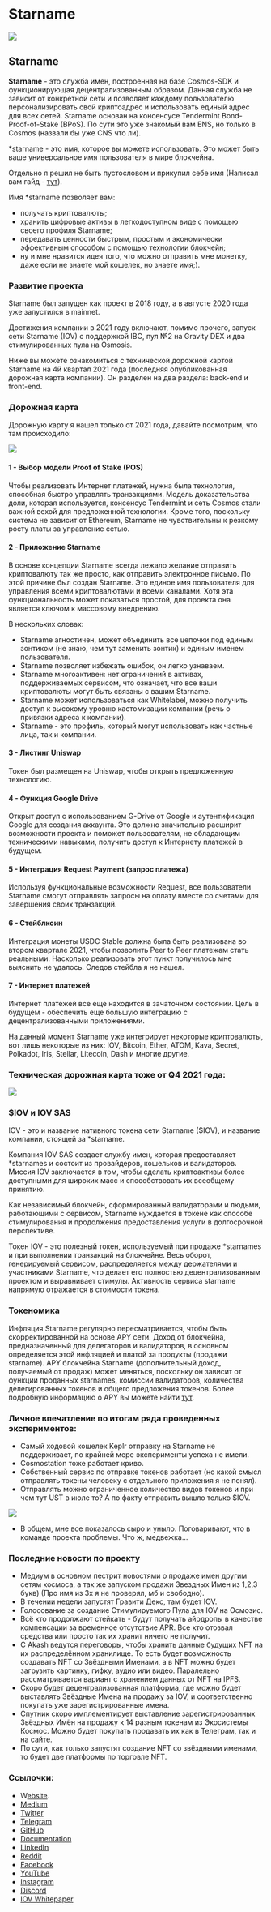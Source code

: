 # Starname



![](https://img3.teletype.in/files/22/e9/22e90ae4-6774-4d50-9e14-bf8e477cc804.png)

## Starname <a href="#hv0h" id="hv0h"></a>

**Starname** - это служба имен, построенная на базе Cosmos-SDK и функционирующая децентрализованным образом. Данная служба не зависит от конкретной сети и позволяет каждому пользователю персонализировать свой криптоадрес и использовать единый адрес для всех сетей. Starname основан на консенсусе Tendermint Bond-Proof-of-Stake (BPoS). По сути это уже знакомый вам ENS, но только в Cosmos (назвали бы уже CNS что ли).

\*starname - это имя, которое вы можете использовать. Это может быть ваше универсальное имя пользователя в мире блокчейна.

Отдельно я решил не быть пустословом и прикупил себе имя (Написал вам гайд - [тут](https://telegra.ph/Pokupaem-Starname-07-19)).

Имя \*starname позволяет вам:

* получать криптовалюты;
* хранить цифровые активы в легкодоступном виде с помощью своего профиля Starname;
* передавать ценности быстрым, простым и экономически эффективным способом с помощью технологии блокчейн;
* ну и мне нравится идея того, что можно отправить мне монетку, даже если не знаете мой кошелек, но знаете имя;).

### **Развитие проекта**

Starname был запущен как проект в 2018 году, а в августе 2020 года уже запустился в mainnet.

Достижения компании в 2021 году включают, помимо прочего, запуск сети Starname (IOV) с поддержкой IBC, пул №2 на Gravity DEX и два стимулированных пула на Osmosis.

Ниже вы можете ознакомиться с технической дорожной картой Starname на 4й квартал 2021 года (последняя опубликованная дорожная карта компании). Он разделен на два раздела: back-end и front-end.

### **Дорожная карта**

Дорожную карту я нашел только от 2021 года, давайте посмотрим, что там происходило:

![](https://telegra.ph/file/e2a1080ab9438237b5b21.png)

#### **1 - Выбор модели Proof of Stake (POS)**

Чтобы реализовать Интернет платежей, нужна была технология, способная быстро управлять транзакциями. Модель доказательства доли, которая используется, консенсус Tendermint и сеть Cosmos стали важной вехой для предложенной технологии. Кроме того, поскольку система не зависит от Ethereum, Starname не чувствительны к резкому росту платы за управление сетью.

#### **2 - Приложение Starname**

В основе концепции Starname всегда лежало желание отправить криптовалюту так же просто, как отправить электронное письмо. По этой причине был создан Starname. Это единое имя пользователя для управления всеми криптовалютами и всеми каналами. Хотя эта функциональность может показаться простой, для проекта она является ключом к массовому внедрению.

В нескольких словах:

* Starname агностичен, может объединить все цепочки под единым зонтиком (не знаю, чем тут заменить зонтик) и единым именем пользователя.
* Starname позволяет избежать ошибок, он легко узнаваем.
* Starname многоактивен: нет ограничений в активах, поддерживаемых сервисом, что означает, что все ваши криптовалюты могут быть связаны с вашим Starname.
* Starname может использоваться как Whitelabel, можно получить доступ к высокому уровню кастомизации компании (речь о привязки адреса к компании).
* Starname - это профиль, который могут использовать как частные лица, так и компании.

#### **3 - Листинг Uniswap**

Токен был размещен на Uniswap, чтобы открыть предложенную технологию.

#### **4 - Функция Google Drive**

Открыт доступ с использованием G-Drive от Google и аутентификация Google для создания аккаунта. Это должно значительно расширит возможности проекта и поможет пользователям, не обладающим техническими навыками, получить доступ к Интернету платежей в будущем.

#### **5 - Интеграция Request Payment (запрос платежа)**

Используя функциональные возможности Request, все пользователи Starname смогут отправлять запросы на оплату вместе со счетами для завершения своих транзакций.

#### **6 - Стейблкоин**

Интеграция монеты USDC Stable должна была быть реализована во втором квартале 2021, чтобы позволить Peer to Peer платежам стать реальными. Насколько реализовать этот пункт получилось мне выяснить не удалось. Следов стейбла я не нашел.

#### **7 - Интернет платежей**

Интернет платежей все еще находится в зачаточном состоянии. Цель в будущем - обеспечить еще большую интеграцию с децентрализованными приложениями.

На данный момент Starname уже интегрирует некоторые криптовалюты, вот лишь некоторые из них: IOV, Bitcoin, Ether, ATOM, Kava, Secret, Polkadot, Iris, Stellar, Litecoin, Dash и многие другие.

### **Техническая дорожная карта тоже от Q4 2021 года:**

![](https://telegra.ph/file/a2d8a246abde253dc4ac9.png)

### **$IOV и IOV SAS**

IOV - это и название нативного токена сети Starname ($IOV), и название компании, стоящей за \*starname.

Компания IOV SAS создает службу имен, которая предоставляет \*starnames и состоит из провайдеров, кошельков и валидаторов. Миссия IOV заключается в том, чтобы сделать криптоактивы более доступными для широких масс и способствовать их всеобщему принятию.

Как независимый блокчейн, сформированный валидаторами и людьми, работающими с сервисом, Starname нуждается в токене как способе стимулирования и продолжения предоставления услуги в долгосрочной перспективе.

Токен IOV - это полезный токен, используемый при продаже \*starnames и при выполнении транзакций на блокчейне. Весь оборот, генерируемый сервисом, распределяется между держателями и участниками Starname, что делает его полностью децентрализованным проектом и выравнивает стимулы. Активность сервиса starname напрямую отражается в стоимости токена.

### **Токеномика**

Инфляция Starname регулярно пересматривается, чтобы быть скорректированной на основе APY сети. Доход от блокчейна, предназначенный для делегаторов и валидаторов, в основном определяется этой инфляцией и платой за продукты (продажи starname). APY блокчейна Starname (дополнительный доход, получаемый от продаж) может меняться, поскольку он зависит от функции проданных starnames, комиссии валидаторов, количества делегированных токенов и общего предложения токенов. Более подробную информацию о APY вы можете найти [тут](https://medium.com/iov-internet-of-values/what-apy-will-the-starname-iov-blockchain-have-when-inflation-is-0-5d623c6f0a27).

### **Личное впечатление по итогам ряда проведенных экспериментов:**

* Самый ходовой кошелек Keplr отправку на Starname не поддерживает, по крайней мере эксперименты успеха не имели.
* Cosmostation тоже работает криво.
* Собственный сервис по отправке токенов работает (но какой смысл отправлять токены человеку с отдельного приложения я не понял).
* Отправлять можно ограниченное количество видов токенов и при чем тут UST в июле то? А по факту отправить вышло только $IOV.

![](https://telegra.ph/file/e89671fb1fc4d457eb982.png)

* В общем, мне все показалось сыро и уныло. Поговаривают, что в команде проекта проблемы. Что ж, медвежка...

### **Последние новости по проекту**

* Медиум в основном пестрит новостями о продаже имен другим сетям космоса, а так же запуском продажи Звездных Имен из 1,2,3 букв) (Про имя из 3х я не проверял, мб и свободно).
* В течении недели запустят Гравити Декс, там будет IOV.
* Голосование за создание Стимулируемого Пула для IOV на Осмозис.
* Всё кто продолжают стейкать - будут получать айрдропы в качестве компенсации за временное отсутствие APR. Все кто отозвал средства или просто так их хранит ничего не получит.
* С Akash ведутся переговоры, чтобы хранить данные будущих NFT на их распределённом хранилище. То есть будет возможность создавать NFT со Звёздными Именами, а в NFT можно будет загрузить картинку, гифку, аудио или видео. Паралельно рассматривается вариант с хранением данных от NFT на IPFS.
* Скоро будет децентрализованная платформа, где можно будет выставлять Звёздные Имена на продажу за IOV, и соответственно покупать уже зарегистрированные имена.
* Спутник скоро имплементирует выставление зарегистрированных Звёздных Имён на продажу к 14 разным токенам из Экосистемы Космос. Можно будет покупать продавать их как в Телеграм, так и на [сайте](https://sputnik.exchange/).
* По сути, как только запустят создание NFT со звёздными именами, то будет две платформы по торговле NFT.

### **Ссылочки:**

* W[ebsite](https://www.starname.me/).
* [Medium](https://medium.com/iov-internet-of-values)
* [Twitter](https://twitter.com/starname\_me)
* [Telegram](https://t.me/starname\_me)
* [GitHub](https://github.com/iov-one)
* [Documentation](https://github.com/iov-one/starnamed/blob/master/README.md)
* [LinkedIn](https://www.linkedin.com/company/iov-official)
* [Reddit](https://www.reddit.com/r/Starname/)
* [Facebook](https://www.facebook.com/starname.me/)
* [YouTube](https://www.youtube.com/starname-me)
* [Instagram](https://instagram.com/starname\_me)
* [Discord](https://discord.gg/h4tAUN2MZ5)
* [IOV Whitepaper](https://github.com/iov-one/white-paper/blob/master/iov\_bov\_17.pdf)
